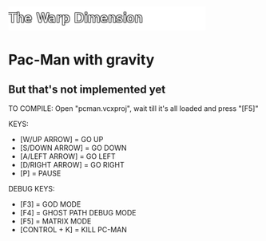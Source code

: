 ![The Warp Dimension Logo](/bitmaps/logo.png)
# Pac-Man with gravity
## But that's not implemented yet

TO COMPILE:
Open "pcman.vcxproj", wait till it's all loaded and press "[F5]"

KEYS:
* [W/UP ARROW] = GO UP
* [S/DOWN ARROW] = GO DOWN
* [A/LEFT ARROW] = GO LEFT
* [D/RIGHT ARROW] = GO RIGHT
* [P] = PAUSE

DEBUG KEYS:
* [F3] = GOD MODE
* [F4] = GHOST PATH DEBUG MODE
* [F5] = MATRIX MODE
* [CONTROL + K] = KILL PC-MAN
